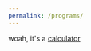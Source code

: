 ```yaml
---
permalink: /programs/
---
```

<p>woah, it's a <a href="daleprojects.github.io/programs/calculator">calculator</a></p>
